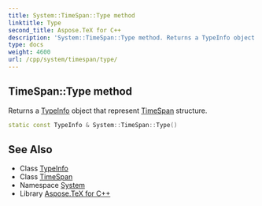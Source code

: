 ```yaml
---
title: System::TimeSpan::Type method
linktitle: Type
second_title: Aspose.TeX for C++
description: 'System::TimeSpan::Type method. Returns a TypeInfo object that represent TimeSpan structure in C++.'
type: docs
weight: 4600
url: /cpp/system/timespan/type/
---
```

## TimeSpan::Type method


Returns a [TypeInfo](../../typeinfo/) object that represent [TimeSpan](../) structure.

```cpp
static const TypeInfo & System::TimeSpan::Type()
```

## See Also

* Class [TypeInfo](../../typeinfo/)
* Class [TimeSpan](../)
* Namespace [System](../../)
* Library [Aspose.TeX for C++](../../../)
